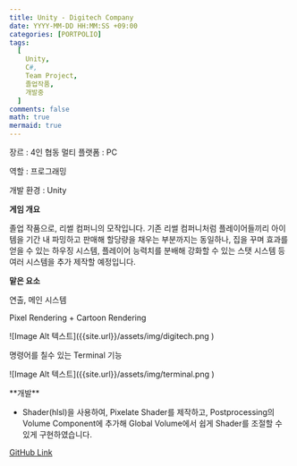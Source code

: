 ```yaml
---
title: Unity - Digitech Company
date: YYYY-MM-DD HH:MM:SS +09:00
categories: [PORTPOLIO]
tags:
  [
    Unity,
    C#,
    Team Project,
    졸업작품,
    개발중
  ]
comments: false
math: true
mermaid: true
---
```


장르 : 4인 협동  멀티
플랫폼 : PC

역할 : 프로그래밍

개발 환경 : Unity

**게임 개요**

졸업 작품으로, 리썰 컴퍼니의 모작입니다.
기존 리썰 컴퍼니처럼 플레이어들끼리 아이템을 기간 내 파밍하고 판매해 할당량을 채우는 부분까지는 동일하나, 
집을 꾸며 효과를 얻을 수 있는 하우징 시스템, 플레이어 능력치를 분배해 강화할 수 있는 스탯 시스템 등 여러 시스템을 추가 제작할 예정입니다.


**맡은 요소**

연출, 메인 시스템

Pixel Rendering + Cartoon Rendering

<p>
![Image Alt 텍스트]({{site.url}}/assets/img/digitech.png )
</p>
명령어를 칠수 있는 Terminal 기능

<p>
![Image Alt 텍스트]({{site.url}}/assets/img/terminal.png )
</p>
**개발**

<ul>
    <li>Shader(hlsl)을 사용하여, Pixelate Shader를 제작하고, Postprocessing의 Volume Component에 추가해 Global Volume에서 쉽게 Shader를 조절할 수 있게 구현하였습니다.
    </li>
</ul>

[GitHub Link](https://github.com/miro0325/Temple_Of_Sita) 


